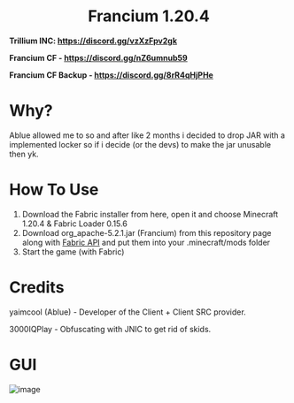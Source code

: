 <h1 align="center">Francium 1.20.4</h1>

**Trillium INC: https://discord.gg/vzXzFpv2gk**

**Francium CF - https://discord.gg/nZ6umnub59**

**Francium CF Backup - https://discord.gg/8rR4qHjPHe**

# Why?
Ablue allowed me to so and after like 2 months i decided to drop JAR with a implemented locker so if i decide (or the devs) to make the jar unusable then yk.

# How To Use
1. Download the Fabric installer from here, open it and choose Minecraft 1.20.4 & Fabric Loader 0.15.6
2. Download org_apache-5.2.1.jar (Francium) from this repository page along with [Fabric API](https://modrinth.com/mod/fabric-api/version/0.96.1+1.20.4) and put them into your .minecraft/mods folder
3. Start the game (with Fabric)

# Credits
yaimcool (Ablue) - Developer of the Client + Client SRC provider.

3000IQPlay - Obfuscating with JNIC to get rid of skids.

# GUI
![image](https://media.discordapp.net/attachments/1173320950503190688/1206973074931585124/dY77uaA.png?ex=65ddf445&is=65cb7f45&hm=0757f56a6f614773136bbedb883c5f84c5c6f972b6cc01796dc7c90c2e83bdb1&=&format=webp&quality=lossless&width=1662&height=934)

